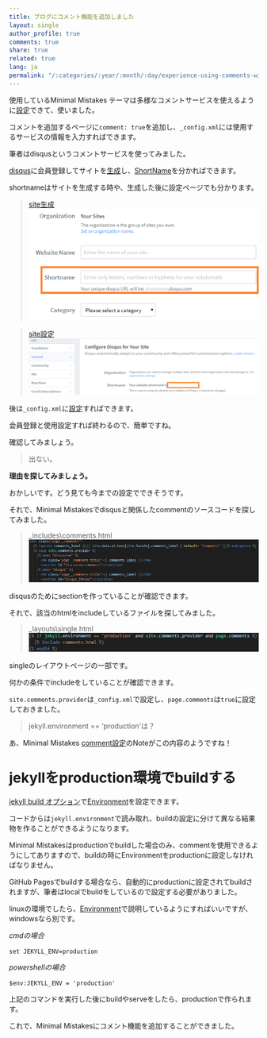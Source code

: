 ```yaml
---
title: ブログにコメント機能を追加しました
layout: single
author_profile: true
comments: true
share: true
related: true
lang: ja
permalink: "/:categories/:year/:month/:day/experience-using-comments-with-minimal-mistakes"
---
```


使用しているMinimal Mistakes テーマは多様なコメントサービスを使えるように[設定](https://mmistakes.github.io/minimal-mistakes/docs/configuration/#comments)できて、使いました。

コメントを追加するページに`comment: true`を追加し、`_config.xml`には使用するサービスの情報を入力すればできます。

筆者はdisqusというコメントサービスを使ってみました。

[disqus](https://disqus.com/)に会員登録してサイトを[生成](http://disqus.com/admin/create)し、[ShortName](https://help.disqus.com/en/articles/1717111-what-s-a-shortname)を分かればできます。 

shortnameはサイトを生成する時や、生成した後に設定ページでも分かります。

>[site生成](http://disqus.com/admin/create)
>  ![shortname](\assets\images\2019-11-03-experience-using-comments-with-minimal-mistakes\create-site.png)
> 

>[site設定](https://disqus.com/admin/settings/general/)
>  ![shortname](/assets\images\2019-11-03-experience-using-comments-with-minimal-mistakes\shortname.png)
> 

後は`_config.xml`に[設定](https://mmistakes.github.io/minimal-mistakes/docs/configuration/#disqus)すればできます。

会員登録と使用設定すれば終わるので、簡単ですね。

確認してみましょう。

> 出ない。
> 

**理由を探してみましょう。**

おかしいです。どう見ても今までの設定でできそうです。

それで、Minimal Mistakesでdisqusと関係したcommentのソースコードを探してみました。

> \_includes\comments.html
> ![comments.html](/assets\images\2019-11-03-experience-using-comments-with-minimal-mistakes\comments.png)
> 

disqusのためにsectionを作っていることが確認できます。

それで、該当のhtmlをincludeしているファイルを探してみました。

> \_layouts\single.html
> ![single](\assets\images\2019-11-03-experience-using-comments-with-minimal-mistakes\single.png)
> 

singleのレイアウトページの一部です。

何かの条件でincludeをしていることが確認できます。

`site.comments.provider`は`_config.xml`で設定し、`page.comments`は`true`に設定しておきました。

> jekyll.environment == 'production'は？
> 

あ、Minimal Mistakes  [comment設定](https://mmistakes.github.io/minimal-mistakes/docs/configuration/#comments)のNoteがこの内容のようですね！

# jekyllをproduction環境でbuildする

[jekyll build オプション](https://jekyllrb.com/docs/configuration/options/#build-command-options)で[Environment](https://jekyllrb.com/docs/configuration/environments/)を設定できます。

コードからは`jekyll.environment`で読み取れ、buildの設定に分けて異なる結果物を作ることができるようになります。

Minimal Mistakesはproductionでbuildした場合のみ、commentを使用できるようにしてありますので、buildの時にEnvironmentをproductionに設定しなければなりません。

GitHub Pagesでbuildする場合なら、自動的にproductionに設定されてbuildされますが、筆者はlocalでbuildをしているので設定する必要がありました。

linuxの環境でしたら、[Environment](https://jekyllrb.com/docs/configuration/environments/)で説明しているようにすればいいですが、windowsなら別です。

*cmdの場合*
```
set JEKYLL_ENV=production
```

*powershellの場合*
```
$env:JEKYLL_ENV = 'production'
```

上記のコマンドを実行した後にbuildやserveをしたら、productionで作られます。

これで、Minimal Mistakesにコメント機能を追加することができました。